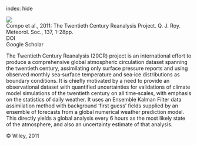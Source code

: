 index: hide

<div class="Citation">
    <div class="Citation-thumb CitationThumb-linked"  data-href="https://doi.org/10.1002/qj.776">
      <img src="https://static.claimspace.cloud/climate-study-static/refs/thumbs/2/Compo_et_al_2011-thumb.png" />
    </div>

  <div class="Citation-body">
    <div class="Citation-text">Compo et al., 2011: The Twentieth Century Reanalysis Project. <span class="Article-journal">Q. J. Roy. Meteorol. Soc., </span><span class="Article-volume">137, </span>1-28pp.</div>
    <div class="Citation-links">
      <div class="CitationLink" data-href="https://doi.org/10.1002/qj.776">
        <div class="CitationLink-icon CitationLink-Doi"></div>
        <div class="CitationLink-text">DOI</div>
      </div>
      <div class="CitationLink" data-href="https://scholar.google.com/scholar?q=10.1002/qj.776">
        <div class="CitationLink-icon CitationLink-Scholar"></div>
        <div class="CitationLink-text">Google Scholar</div>
      </div>
    </div>
  </div>
</div>

The Twentieth Century Reanalysis (20CR) project is an international effort to produce a comprehensive global atmospheric circulation dataset spanning the twentieth century, assimilating only surface pressure reports and using observed monthly sea‐surface temperature and sea‐ice distributions as boundary conditions. It is chiefly motivated by a need to provide an observational dataset with quantified uncertainties for validations of climate model simulations of the twentieth century on all time‐scales, with emphasis on the statistics of daily weather. It uses an Ensemble Kalman Filter data assimilation method with background ‘first guess’ fields supplied by an ensemble of forecasts from a global numerical weather prediction model. This directly yields a global analysis every 6 hours as the most likely state of the atmosphere, and also an uncertainty estimate of that analysis.

<div class="Citation-copy">
&copy; Wiley, 2011
</div>